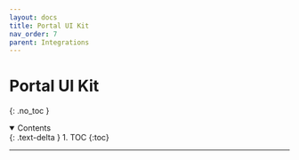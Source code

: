 ```yaml
---
layout: docs
title: Portal UI Kit
nav_order: 7
parent: Integrations
---
```



# Portal UI Kit
{: .no_toc }

<details open markdown="block">
  <summary>
    Contents
  </summary>
  {: .text-delta }
1. TOC
{:toc}
</details>

---
